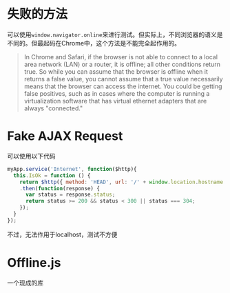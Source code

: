 # 失败的方法
可以使用`window.navigator.online`来进行测试。但实际上，不同浏览器的语义是不同的。但最起码在Chrome中，这个方法是不能完全起作用的。
> In Chrome and Safari, if the browser is not able to connect to a local area network (LAN) or a router, it is offline; all other conditions return true. So while you can assume that the browser is offline when it returns a false value, you cannot assume that a true value necessarily means that the browser can access the internet. You could be getting false positives, such as in cases where the computer is running a virtualization software that has virtual ethernet adapters that are always "connected."

# Fake AJAX Request
可以使用以下代码
```javascript
myApp.service('Internet', function($http){
  this.IsOk = function () {
    return $http({ method: 'HEAD', url: '/' + window.location.hostname + "/?rand=" + Math.floor((1 + Math.random()) * 0x10000) })
    .then(function(response) {
      var status = response.status;
      return status >= 200 && status < 300 || status === 304;
    });
  }
});
```
不过，无法作用于localhost，测试不方便

# Offline.js
一个现成的库